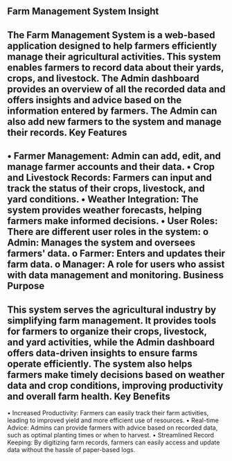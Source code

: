 Farm Management System
Insight
-------
The Farm Management System is a web-based application designed to help farmers efficiently manage their agricultural activities. 
This system enables farmers to record data about their yards, crops, and livestock. 
The Admin dashboard provides an overview of all the recorded data and offers insights and advice based on the information entered by farmers.
The Admin can also add new farmers to the system and manage their records.
Key Features
-------------
•	Farmer Management: Admin can add, edit, and manage farmer accounts and their data.
•	Crop and Livestock Records: Farmers can input and track the status of their crops, livestock, and yard conditions.
•	Weather Integration: The system provides weather forecasts, helping farmers make informed decisions.
•	User Roles: There are different user roles in the system:
o	Admin: Manages the system and oversees farmers' data.
o	Farmer: Enters and updates their farm data.
o	Manager: A role for users who assist with data management and monitoring.
Business Purpose
----------------
This system serves the agricultural industry by simplifying farm management. 
It provides tools for farmers to organize their crops, livestock, and yard activities, 
while the Admin dashboard offers data-driven insights to ensure farms operate efficiently. 
The system also helps farmers make timely decisions based on weather data and crop conditions, improving productivity and overall farm health.
Key Benefits
------------
•	Increased Productivity: Farmers can easily track their farm activities, leading to improved yield and more efficient use of resources.
•	Real-time Advice: Admins can provide farmers with advice based on recorded data, such as optimal planting times or when to harvest.
•	Streamlined Record Keeping: By digitizing farm records, farmers can easily access and update data without the hassle of paper-based logs.
